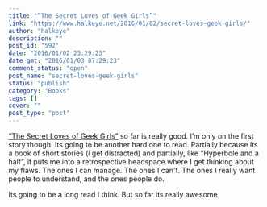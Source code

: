 ```yaml
---
title: "“The Secret Loves of Geek Girls”"
link: "https://www.halkeye.net/2016/01/02/secret-loves-geek-girls/"
author: "halkeye"
description: ""
post_id: "592"
date: "2016/01/02 23:29:23"
date_gmt: "2016/01/03 07:29:23"
comment_status: "open"
post_name: "secret-loves-geek-girls"
status: "publish"
category: "Books"
tags: []
cover: ""
post_type: "post"
---
```


[“The Secret Loves of Geek Girls”](https://www.kickstarter.com/projects/hopelnicholson/the-secret-loves-of-geek-girls) so far is really good. I’m only on the first story though. Its going to be another hard one to read. Partially because its a book of short stories (i get distracted) and partially, like “Hyperbole and a half”, it puts me into a retrospective headspace where I get thinking about my flaws. The ones I can manage. The ones I can't. The ones I really want people to understand, and the ones people do.

Its going to be a long read I think. But so far its really awesome.